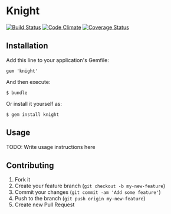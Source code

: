 # Knight

[![Build Status](https://travis-ci.org/handiwiguna/knight.png?branch=master)](https://travis-ci.org/handiwiguna/knight)
[![Code Climate](https://codeclimate.com/github/handiwiguna/knight.png)](https://codeclimate.com/github/handiwiguna/knight)
[![Coverage Status](https://coveralls.io/repos/handiwiguna/knight/badge.png?branch=master)](https://coveralls.io/r/handiwiguna/knight)

## Installation

Add this line to your application's Gemfile:

    gem 'knight'

And then execute:

    $ bundle

Or install it yourself as:

    $ gem install knight

## Usage

TODO: Write usage instructions here

## Contributing

1. Fork it
2. Create your feature branch (`git checkout -b my-new-feature`)
3. Commit your changes (`git commit -am 'Add some feature'`)
4. Push to the branch (`git push origin my-new-feature`)
5. Create new Pull Request
